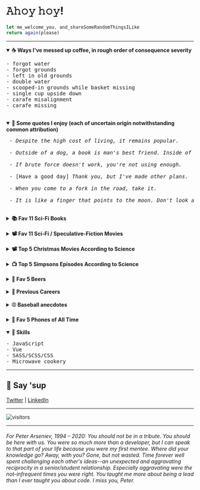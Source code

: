 <h1>𝙰𝚑𝚘𝚢 𝚑𝚘𝚢!</h1>

```javascript
let me_welcome_you, and_shareSomeRandomThingsILike
return again(please)
```

<hr>

<details id="" open>
	<summary>
		<strong>☕ Ways I've messed up coffee, in rough order of consequence severity</strong>
	</summary>
	<span>
		<pre>
- forgot water
- forgot grounds
- left in old grounds
- double water
- scooped-in grounds while basket missing
- single cup upside down
- carafe misalignment
- carafe missing
</pre>
</span>
</details>

<br />

<details id="" open>
	<summary>
		<strong>💬 Some quotes I enjoy (each of uncertain origin notwithstanding common
			attribution)</strong>
	</summary>
	<span>
<pre>
 - <em>Despite the high cost of living, it remains popular.</em><br>
 - <em>Outside of a dog, a book is man's best friend. Inside of a dog, it's too dark to read.</em><br>
 - <em>If brute force doesn't work, you're not using enough.</em><br>
 - [Have a good day] <em>Thank you, but I've made other plans.</em><br>
 - <em>When you come to a fork in the road, take it.</em><br>
 - <em>It is like a finger that points to the moon. Don't look at the finger, or you will miss all the heavenly glory.</em>
</pre>
</span>
</details>

<br />


<details id="">
	<summary>
		<strong>📚 Fav 11 Sci-Fi Books</strong>
	</summary>
	<span>
<pre>
|---------------------------------|----------------------|-------------|
| TITLE                           | AUTHOR               | SUBGENRE(S) |
|---------------------------------|----------------------|-------------|
| On the Beach                    | Nevil Shute          |             |
|---------------------------------|----------------------|-------------|
| Level 7                         | Mordecai Roshwald    |             |
|---------------------------------|----------------------|-------------|
| Doomsday Book                   | Connie Willis        |             |
|---------------------------------|----------------------|-------------|
| A Canticle for Leibowitz        | Walter M. Miller Jr. |             |
|---------------------------------|----------------------|-------------|
| Ender's Game                    | Orson Scott Card     |             |
|---------------------------------|----------------------|-------------|
| Down & Out in the Magic Kingdom | Cory Doctorow        |             |
|---------------------------------|----------------------|-------------|
| The Naked Sun                   | Isaac Asimov         |             |
|---------------------------------|----------------------|-------------|
| The Martian Chronicles          | Ray Bradbury         |             |
|---------------------------------|----------------------|-------------|
| The Sparrow                     | Mary Doria Russell   |             |
|---------------------------------|----------------------|-------------|
| Emphyrio                        | Jack Vance           |             |
|---------------------------------|----------------------|-------------|
| The Book of Strange New Things  | Michel Faber         |             |
|---------------------------------|----------------------|-------------|
</pre>
</span>
</details>

<br />

<details id="">
	<summary>
		<strong>📽️ Fav 11 Sci-Fi / Speculative-Fiction Movies</strong>
	</summary>
	<span>
<pre>
|---------------------|----------------------------------|
| TITLE               | SUBGENRE(S)                      |
|---------------------|----------------------------------|
| Twelve Monkeys      | Time travel, Post apocalyptic    |
|---------------------|----------------------------------|
| Attack the Block    | Invasion, Comedy                 |
|---------------------|----------------------------------|
| Moon                | Dystopic                         |
|---------------------|----------------------------------|
| Ex Machina          | AI                               |
|---------------------|----------------------------------|
| Sorry to Bother You | Dystopic, Dark comedy            |
|---------------------|----------------------------------|
| Blade Runner        | Noir, AI, Dystopic               |
|---------------------|----------------------------------|
| Ad Astra            | Sadstronaut                      |
|---------------------|----------------------------------|
| The Vast of Night   | UFOs, Retro                      |
|---------------------|----------------------------------|
| Mother              | Post apocalyptic, AI             |
|---------------------|----------------------------------|
| Okja                | Dark comedy                      |
|---------------------|----------------------------------|
| Demolition Man      | Human popsicle, Comedy, Dystopic |
|---------------------|----------------------------------|
</pre>
</span>
</details>

<br />

<details id="">
	<summary>
		<strong>📽️ Top 5 Christmas Movies According to Science</strong>
	</summary>
	<span>
		<pre>
- The Night Before
- Scrooged
- Muppet Christmas Carol
- Gremlins (yes)
- Die Hard (yippee-ki-yay, motherfucker)
</pre>
</span>
</details>

<br />

<details id="">
	<summary>
		<strong> 📺 Top 5 Simpsons Episodes According to Science</strong>
	</summary>
	<span>
		<pre>
- New Kid on the Block
- Rosebud
- Last Exit to Springfield
- Duffless
- Whacking Day
</pre>
	</span>
</details>

<br />

<details id="">
	<summary>
		<strong>🍺 Fav 5 Beers</strong>
	</summary>
	<span>
		<pre>
- Big Wave, Kona
- SO-LO, Goose Island
- Down to Earth, 21st Amendment
- Mango Even Keel, Ballast Point
- Hop Hash Easy IPA, SweetWater</pre>
	</span>
</details>

<br />


<details id="">
	<summary><strong>💼 Previous Careers</strong></summary>
	<span>
		<pre>
- Baseball writer (Giants & A's)
- Newspaper publisher
- Summer dinner theater musical thespian (ok, two weekends of tips for a few summers might not quite qualify as a career)
- Spa reservations associate</pre>
	</span>
</details>

<br />

<details id="">
	<summary><strong>⚾ Baseball anecdotes</strong></summary>
	<span>
		<pre>
- David Ortiz stole my pen
- Roger Clemens yelled at me
- Greg Maddux gave me a great answer to a question at his 300th win press conference
- Barry Bonds politely declined to answer a question and later hit 660. Coincidence?
- Serendipitously saw the MLB debut of childhood teammate when he was announced as LA's reliever. I surprised him right back in the clubhouse!</pre>
	</span>
</details>

<br />

<details id="">
	<summary><strong>📱 Fav 5 Phones of All Time</strong></summary>
	<span>
		<pre>- Kyocera 6035
- Audiovox Thera
- Nokia n93i
- Siemens sx66
- Palm Pre</pre>
	</span>
</details>

<br />

<!--<span id="skills"></span>-->
<details id="" open>
	<summary><strong>🤹 Skills</strong></summary>
	<pre>
- JavaScript
- Vue
- SASS/SCSS/CSS
- Microwave cookery</pre>
</details>

<hr />

<h2>👋 Say 'sup</h2>
<a id="contact" href="https://twitter.com/neanderthalian" target="_blank">Twitter</a>
|
<a href="https://www.linkedin.com/in/jeremybatesdc/" target="_blank">LinkedIn</a>

<br />

<hr />

![visitors](https://visitor-badge.glitch.me/badge?page_id=jeremybatesdc)<hr />


<h6>For Peter Arseniev, 1994 – 2020: You should not be in a tribute. You
	should be here with us. You were so much more than a developer, but I can speak
	to that part of your life because you were my first mentee. Where did your
	knowledge go? Away, with you? Gone, but not wasted. Time forever well spent
	challenging each other's ideas--an unexpected and aggravating reciprocity in a
	senior/student relationship. Especially aggravating were the not-infrequent
	times you were right. You taught me more about being a lead than I ever taught
	you about code. I miss you, Peter.</h6>
